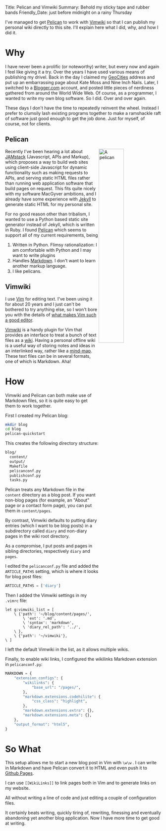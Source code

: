 Title: Pelican and Vimwiki
Summary: Behold my sticky tape and rubber bands
Friendly_Date: just before midnight on a rainy Thursday


I've managed to get [Pelican](https://docs.getpelican.com/en/latest/) to work
with [Vimwiki](https://vimwiki.github.io/) so that I can publish my personal
wiki directly to this site. I'll explain here what I did, why, and how I did it.

# Why

I have never been a prolific (or noteworthy) writer, but every now and again I
feel like giving it a try. Over the years I have used various means of
publishing my drivel. Back in the day I claimed my [GeoCities]() address and put
up an embarrassing page about Kate Moss and Nine Inch Nails.  Later, I switched
to a [Blogger.com](https://www.blogger.com/) account, and posted little pieces
of nerdiness gathered from around the World Wide Web. Of course, as a
programmer, I wanted to write my own blog software. So I did. Over and over
again.

These days I don't have the time to repeatedly reinvent the wheel. Instead I
prefer to clumsily lash existing programs together to make a ramshackle raft of
software just good enough to get the job done. Just for myself, of course, not
for clients.

## Pelican

<img alt="A pelican" title="A pelican" src="/images/pelican.jpg" style="float:
right; width: 40%">

Recently I've been hearing a lot about [JAMstack](https://jamstack.org/)
(Javascript, APIs and Markup), which proposes a way to build web sites using
client-side Javascript for dynamic functionality such as making requests to
APIs, and serving static HTML files rather than running web application software
that build pages on request. This fits quite nicely with my software MacGyver
ambitions, and I already have some experience with
[Jekyll](https://jekyllrb.com/) to generate static HTML for my personal site.

For no good reason other than tribalism, I wanted to use a Python based static
site generator instead of Jekyll, which is written in Ruby. I found
[Pelican](https://blog.getpelican.com/) which seems to support all of my current
requirements, being

1. Written in Python. Flimsy rationalization: I am comfortable with Python and I
   may want to write plugins
2. Handles [Markdown](https://daringfireball.net/projects/markdown/). I don't want to learn another markup language.
3. I like pelicans.


## Vimwiki

I use [Vim]() for editing text. I've been using it for about 20 years and I just
can't be bothered to try anything else, so I won't bore you with the details of
[what makes Vim such a good editor](https://stackoverflow.com/a/1220118).

[Vimwiki]() is a handy plugin for Vim that provides an interface to treat a bunch of
text files as a [wiki](http://wiki.org/wiki.cgi?WhatIsWiki). Having a personal
offline wiki is a useful way of storing notes and ideas in an interlinked way,
rather like a [mind-map](https://en.wikipedia.org/wiki/Mind_map). These text
files can be in several formats, one of which is Markdown. Aha!


# How

Vimwiki and Pelican can both make use of Markdown files, so it is quite easy to
get them to work together.

First I created my Pelican blog:

```sh
mkdir blog
cd blog
pelican-quickstart
```

This creates the following directory structure:

```sh
blog/
  content/
  output/
  Makefile
  pelicanconf.py
  publishconf.py
  tasks.py
```

Pelican treats any Markdown file in the `content` directory as a
blog post. If you want non-blog pages (for example, an "About" page or a
contact form page), you can put them in `content/pages`.

By contrast, Vimwiki defaults to putting diary entries (which I want to be blog posts) in a
subdirectory called `diary` and non-diary pages in the wiki root directory.

As a compromise, I put posts and pages in sibling directories,
respectively `diary` and `pages`. 

I edited the `pelicanconf.py` file and added the
`ARTICLE_PATHS` setting, which is where it looks for blog post files:

```python
ARTICLE_PATHS = ['diary']
```

Then I added the Vimwiki settings in my `.vimrc` file:

```vim
let g:vimwiki_list = [
    \ {'path': '~/blog/content/pages/',
        \ 'ext': '.md',
        \ 'syntax': 'markdown',
        \ 'diary_rel_path': '../',
    \ },
    \ {'path': '~/vimwiki'},
\ ]
```

I left the default Vimwiki in the list, as it allows multiple wikis.

Finally, to enable wiki links, I configured the wikilinks Markdown extension in
`pelicanconf.py`:

```python
MARKDOWN = {
    "extension_configs": {
        "wikilinks": {
            "base_url": "/pages/",
        },
        "markdown.extensions.codehilite": {
            "css_class": "highlight",
        },
        "markdown.extensions.extra": {},
        "markdown.extensions.meta": {},
    },
    "output_format": "html5",
}
```

# So What

This setup allows me to start a new blog post in Vim with `\w\w` . I can write
in Markdown and have Pelican convert it to HTML and even push it to [Github
Pages](https://pages.github.com/).

I can use `[[WikiLinks]]` to link pages both in Vim and to generate links on my website.

All without writing a line of code and just editing a couple of configuration files.

It certainly beats writing, quickly tiring of, rewriting, finessing and
eventually abandoning yet another blog application. Now I have more time to get
good at writing.
